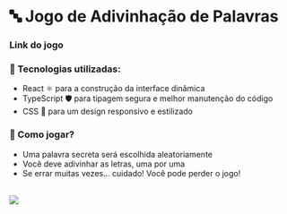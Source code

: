 # 🔤 Jogo de Adivinhação de Palavras 
### Link do jogo

### 🚀 Tecnologias utilizadas:

- React ⚛️ para a construção da interface dinâmica
- TypeScript 🛡️ para tipagem segura e melhor manutenção do código
- CSS 🎨 para um design responsivo e estilizado
  
### 🎯 Como jogar?

- Uma palavra secreta será escolhida aleatoriamente
- Você deve adivinhar as letras, uma por uma
- Se errar muitas vezes… cuidado! Você pode perder o jogo!
<br>
<img src="https://github.com/user-attachments/assets/84d50ff4-dc38-4be3-8913-86a3d64f756f" />
